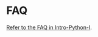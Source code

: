 # FAQ

[Refer to the FAQ in Intro-Python-I](https://github.com/LambdaSchool/Intro-Python-I/blob/master/FAQ.md).
